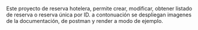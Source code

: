 Este proyecto de reserva hotelera, permite crear, modificar, obtener listado de reserva o reserva única por ID.
a contonuación se despliegan imagenes de la documentación, de postman y render a modo de ejemplo.
